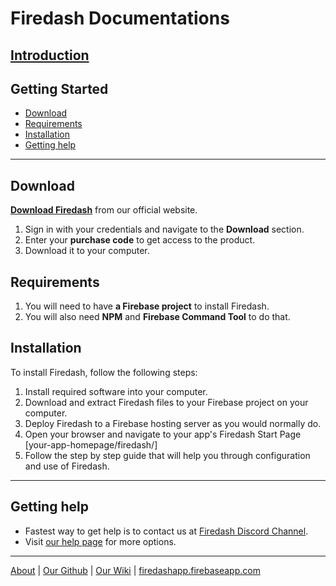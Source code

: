 # Firedash Documentations

## [Introduction](https://nikahmadz.github.io/Firedash/)

## Getting Started

- [Download](https://nikahmadz.github.io/Firedash/docs/#download)
- [Requirements](https://nikahmadz.github.io/Firedash/docs/#requirements)
- [Installation](https://nikahmadz.github.io/Firedash/docs/#installation)
- [Getting help](https://nikahmadz.github.io/Firedash/docs/#getting-help)

---

## Download
[**Download Firedash**][home] from our official website.
1. Sign in with your credentials and navigate to the **Download** section.
2. Enter your **purchase code** to get access to the product.
3. Download it to your computer.

## Requirements
1. You will need to have **a Firebase project** to install Firedash.
2. You will also need **NPM** and **Firebase Command Tool** to do that.

## Installation

To install Firedash, follow the following steps:

1. Install required software into your computer.
2. Download and extract Firedash files to your Firebase project on your computer.
3. Deploy Firedash to a Firebase hosting server as you would normally do.
4. Open your browser and navigate to your app's Firedash Start Page [your-app-homepage/firedash/]
5. Follow the step by step guide that will help you through configuration and use of Firedash.

---

## Getting help

- Fastest way to get help is to contact us at [Firedash Discord Channel][discord].
- Visit [our help page](https://nikahmadz.github.io/Firedash/help/) for more options.

---

[About](https://nikahmadz.github.io/Firedash/) | [Our Github](https://github.com/nikahmadz/Firedash/) | [Our Wiki][wiki] | [firedashapp.firebaseapp.com][home]

[discord]: https://discord.gg/Xk4DJHs
[wiki]: https://github.com/nikahmadz/Firedash/wiki/
[home]: https://firedashapp.firebaseapp.com/
